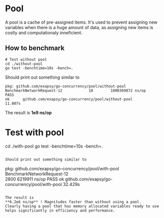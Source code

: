 # Pool

A pool is a cache of pre-assigned items. It's used to prevent assigning new variables when there is a huge amount of data, as assigning new items is costly and computationaly inneficient.

## How to benchmark

```
# Test without pool
cd ./without-pool
go test -benchtime=10s -bench=.
```

Should print out something similar to

```
pkg: github.com/exapsy/go-concurrency/pool/without-pool
BenchmarkNetworkRequest-12            10        1000369872 ns/op
PASS
ok      github.com/exapsy/go-concurrency/pool/without-pool      11.007s
```

The result is
**1e9 ns/op**

# Test with pool
cd ./with-pool
go test -benchtime=10s -bench=.
```

Should print out something similar to

```
pkg: github.com/exapsy/go-concurrency/pool/with-pool
BenchmarkNetworkRequest-12    
    2800           6219911 ns/op
PASS
ok      github.com/exapsy/go-concurrency/pool/with-pool 32.429s
```

The result is
**6.2e6 ns/op** ! Magnitudes faster than without using a pool.
Clearly having a pool that has memory allocated variables ready to use helps significantly in efficiency and performance.
